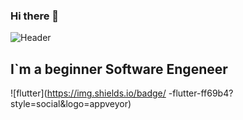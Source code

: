 ### Hi there 👋
![Header](https://media.giphy.com/media/137EaR4vAOCn1S/giphy.gif)

## I`m  a beginner Software Engeneer

![flutter](https://img.shields.io/badge/ -flutter-ff69b4?style=social&logo=appveyor)
